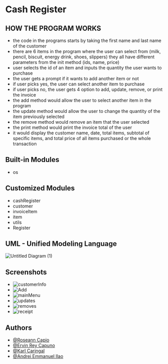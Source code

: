 
# Cash Register

## HOW THE PROGRAM WORKS
- the code in the programs starts by taking the first name and last name of the customer
- there are 6 items in the program where the user can select from (milk, pencil, biscuit, energy drink, shoes, slippers) they all have different parameters from the init method (ids, name, price)
- user selects the id of an item and inputs the quantity the user wants to purchase
- the user gets a prompt if it wants to add another item or not
- if user picks yes, the user can select another item to purchase
- if user picks no, the user gets 4 option to add, update, remove, or print the invoice
- the add method would allow the user to select another item in the program
- the update method would allow the user to change the quantity of the item previously selected
- the remove method would remove an item that the user selected
- the print method would print the invoice total of the user
- it would display the customer name, date, total items, subtotal of specific items, and total price of all items purchased or the whole transaction

## Built-in Modules
- os

## Customized Modules
- cashRegister
- customer
- invoiceItem
- item
- utils
- Register

## UML - Unified Modeling Language
![Untitled Diagram (1)](https://user-images.githubusercontent.com/113989514/206895746-0481400e-47a3-4f09-8a6f-02e7140e6164.jpg)

## Screenshots
- ![customerInfo](https://user-images.githubusercontent.com/113989514/206900752-a02bc676-58b8-4b25-b370-e4896d9ad0e5.png)
- ![Add](https://user-images.githubusercontent.com/113989514/206900766-65915a38-44ad-496e-a218-f73ec3f24b40.png)
- ![mainMenu](https://user-images.githubusercontent.com/113989514/206900779-775c0654-57fb-4b57-8000-229513f2a57a.png)
- ![updates](https://user-images.githubusercontent.com/113989514/206900786-92a9b711-6a48-4626-a679-df37867c7ea4.png)
- ![removes](https://user-images.githubusercontent.com/113989514/206900791-f91d9893-e991-4761-811a-acb2993d7f1e.png)
- ![receipt](https://user-images.githubusercontent.com/113989514/206900793-b9b61659-ff04-486b-b4b1-aa5dda2e9e1c.png)


## Authors
- [@Roseann Capio]( https://github.com/roseann000)
- [@Ervin Rey Capuno]( https://github.com/ervinCapuno)
- [@Karl Caringal]( https://github.com/caringalkarl)
- [@Andrei Emmanuel Ilao]( https://github.com/Andrei1216)
